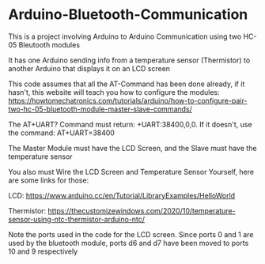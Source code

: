 # Arduino-Bluetooth-Communication
This is a project involving Arduino to Arduino Communication using two HC-05 Bleutooth modules

It has one Arduino sending info from a temperature sensor (Thermistor) to another Arduino that displays it on an LCD screen

This code assumes that all the AT-Command has been done already, if it hasn't, this website will teach you how to configure the modules:
https://howtomechatronics.com/tutorials/arduino/how-to-configure-pair-two-hc-05-bluetooth-module-master-slave-commands/

The AT+UART? Command must return: +UART:38400,0,0. If it doesn't, use the command: AT+UART=38400

The Master Module must have the LCD Screen, and the Slave must have the temperature sensor

You also must Wire the LCD Screen and Temperature Sensor Yourself, here are some links for those:

LCD: https://www.arduino.cc/en/Tutorial/LibraryExamples/HelloWorld

Thermistor: https://thecustomizewindows.com/2020/10/temperature-sensor-using-ntc-thermistor-arduino-ntc/

Note the ports used in the code for the LCD screen. Since ports 0 and 1 are used by the bluetooth module, ports d6 and d7 have been moved to ports 10 and 9 respectively
